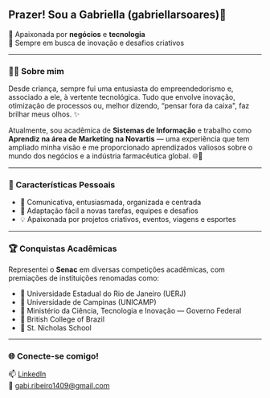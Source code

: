 ## Prazer! Sou a Gabriella (gabriellarsoares)👋

💼 Apaixonada por <strong>negócios</strong> e <strong>tecnologia</strong><br>
🌱 Sempre em busca de inovação e desafios criativos<br>
</p>

---

### 👩‍💻 Sobre mim

Desde criança, sempre fui uma entusiasta do empreendedorismo e, associado a ele, à vertente tecnológica.  Tudo que envolve inovação, otimização de processos ou, melhor dizendo, “pensar fora da caixa", faz brilhar meus olhos. ✨

Atualmente, sou acadêmica de **Sistemas de Informação** e trabalho como **Aprendiz na área de Marketing na Novartis** —  uma experiência que tem ampliado minha visão e me proporcionado aprendizados valiosos sobre o mundo dos negócios e a indústria farmacêutica global. 🌐💊

---

### 🧠 Características Pessoais

- 🌟 Comunicativa, entusiasmada, organizada e centrada  
- 🤝 Adaptação fácil a novas tarefas, equipes e desafios  
- 💡 Apaixonada por projetos criativos, eventos, viagens e esportes  

---

### 🏆 Conquistas Acadêmicas

Representei o **Senac** em diversas competições acadêmicas, com premiações de instituições renomadas como:

- 🏅 Universidade Estadual do Rio de Janeiro (UERJ)  
- 🏅 Universidade de Campinas (UNICAMP)  
- 🏅 Ministério da Ciência, Tecnologia e Inovação — Governo Federal  
- 🏅 British College of Brazil  
- 🏅 St. Nicholas School  

---

### 🌐 Conecte-se comigo!

📫 [LinkedIn](https://www.linkedin.com/in/gabriellarsoares)   
📧 gabi.ribeiro1409@gmail.com
